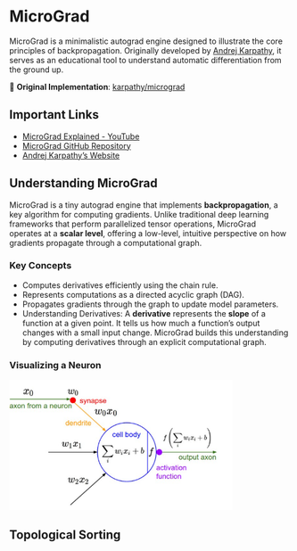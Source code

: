 # MicroGrad  

MicroGrad is a minimalistic autograd engine designed to illustrate the core principles of backpropagation. Originally developed by [Andrej Karpathy](https://karpathy.ai/), it serves as an educational tool to understand automatic differentiation from the ground up.  

🔗 **Original Implementation**: [karpathy/micrograd](https://github.com/karpathy/micrograd)  

## Important Links  

- [MicroGrad Explained - YouTube](https://www.youtube.com/watch?v=VMj-3S1tku0)  
- [MicroGrad GitHub Repository](https://github.com/karpathy/micrograd)  
- [Andrej Karpathy’s Website](https://karpathy.ai/)  

## Understanding MicroGrad  

MicroGrad is a tiny autograd engine that implements **backpropagation**, a key algorithm for computing gradients. Unlike traditional deep learning frameworks that perform parallelized tensor operations, MicroGrad operates at a **scalar level**, offering a low-level, intuitive perspective on how gradients propagate through a computational graph.  

### Key Concepts  
- Computes derivatives efficiently using the chain rule.  
- Represents computations as a directed acyclic graph (DAG).  
- Propagates gradients through the graph to update model parameters.  
- Understanding Derivatives: A **derivative** represents the **slope** of a function at a given point. It tells us how much a function’s output changes with a small input change. MicroGrad builds this understanding by computing derivatives through an explicit computational graph.

### Visualizing a Neuron  

<img src="images/neuron.png" alt="Neuron" width="400"/>  

## Topological Sorting  
